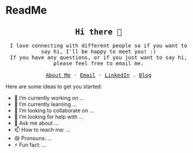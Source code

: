 # ReadMe

 
<p align="center">
  <h2 align="center"><samp>Hi there 👋</samp></h2>
</p>

<p align="center">
  <samp>
    I love connecting with different people so if you want to say hi, I'll
    be happy to meet you! :)
    <br />
    If you have any questions, or if you just want to say hi, please feel free to email me.
    <br />
    <br />
    <a href="https://priyapareek635.github.io/Portfolio/">About Me</a>
    ·
    <a href="mailto:priyapareek635@gmail.com">Email</a>
    ·
    <a href="https://www.linkedin.com/in/priya-pareek-9b9089153/">LinkedIn</a>
    .
    <a href="https://techsavvypriya.wordpress.com//"c>Blog</a>
  </samp>
</p>

Here are some ideas to get you started:

- 🔭 I’m currently working on ...
- 🌱 I’m currently learning ...
- 👯 I’m looking to collaborate on ...
- 🤔 I’m looking for help with ...
- 💬 Ask me about ...
- 📫 How to reach me: ...
- 😄 Pronouns: ...
- ⚡ Fun fact: ...

